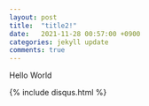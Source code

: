 ```yaml
---
layout: post
title:  "title2!"
date:   2021-11-28 00:57:00 +0900
categories: jekyll update
comments: true 
---
```


Hello World

{% include disqus.html %}